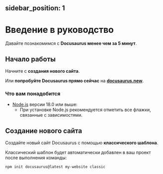 ## sidebar_position: 1

# Введение в руководство

Давайте познакомимся с **Docusaurus менее чем за 5 минут**.

## Начало работы

Начните с **создания нового сайта**.

Или **попробуйте Docusaurus прямо сейчас** на **[docusaurus.new](https://docusaurus.new)**.

### Что вам понадобится

- [Node.js](https://nodejs.org/en/download/) версии 18.0 или выше:
  - При установке Node.js рекомендуется отметить все флажки, связанные с зависимостями.

## Создание нового сайта

Создайте новый сайт Docusaurus с помощью **классического шаблона**.

Классический шаблон будет автоматически добавлен в ваш проект после выполнения команды:

```bash
npm init docusaurus@latest my-website classic
```
